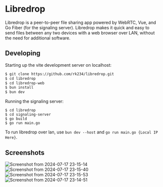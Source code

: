 # Libredrop

Libredrop is a peer-to-peer file sharing app powered by WebRTC, Vue, and Go Fiber (for the signaling server). 
Libredrop makes it quick and easy to send files between any two devices with a web browser 
over LAN, without the need for additional software.

## Developing

Starting up the vite development server on localhost:

```bash
$ git clone https://github.com/rk234/libredrop.git
$ cd libredrop
$ cd libredrop-web
$ bun install
$ bun dev
```
Running the signaling server:

```
$ cd libredrop
$ cd signaling-server
$ go build
$ go run main.go
```

To run libredrop over lan, use `bun dev --host` and `go run main.go {Local IP Here}`.

## Screenshots 
![Screenshot from 2024-07-17 23-15-14](https://github.com/user-attachments/assets/53e187aa-a41f-4ecf-85ed-ef1195f91c68)
![Screenshot from 2024-07-17 23-15-40](https://github.com/user-attachments/assets/d06b623f-b98c-4ffd-8d63-af567581cda2)
![Screenshot from 2024-07-17 23-15-53](https://github.com/user-attachments/assets/3653c509-d3c2-4f19-99f2-f2de699c1c84)
![Screenshot from 2024-07-17 23-14-51](https://github.com/user-attachments/assets/11057c12-4237-4680-9b6b-9bbed9131d8d)

